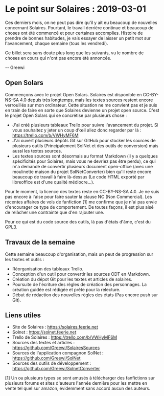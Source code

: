 # Le point sur Solaires : 2019-03-01

Ces derniers mois, on ne peut pas dire qu'il y ait eu beaucoup de nouvelles concernant Solaires. Pourtant, le travail derrière continue et beaucoup de choses ont été commencé et pour certaines accomplies. Histoire de prendre de bonnes habitudes, je vais essayer de laisser un petit mot sur l'avancement, chaque semaine (tous les vendredi).

Ce billet sera sans doute plus long que les suivants, vu le nombre de choses en cours qui n'ont pas encore été annoncée.

-- Greewi

## Open Solars
Commençons avec le projet Open Solars. Solaires est disponible en CC-BY-NS-SA 4.0 depuis très longtemps, mais les textes sources restent encore verrouillés sur mon ordinateur. Cette situation ne me convient pas et je suis en train de faire en sorte que Solaires devienne un projet open source. C'est le projet Open Solars qui se concrétise par plusieurs chose :
* J'ai créé plusieurs tableaux Trello pour suivre l'avancement du projet. Si vous souhaitez y jeter un coup d'œil allez donc regarder par là : https://trello.com/b/VWHyMF6M
* J'ai ouvert plusieurs dépôts Git sur GitHub pour stocker les sources de plusieurs outils (Principalement SolNet et des outils de conversion) mais aussi les textes sources.
* Les textes sources sont désormais au format Markdown (il y a quelques spécificités pour Solaires, mais vous ne devriez pas être perdu), ce qui m'a demandé de convertir plusieurs document open-office (avec une moulinette maison du projet SolNetConverter) bien qu'il reste encore beaucoup de travail à faire là-dessus (Le code HTML exporté par libreoffice est d'une qualité médiocre...).

Pour le moment, la licence des textes reste en CC-BY-NS-SA 4.0. Je ne suis pas encore à l'aise pour faire sauter la clause NC (Non Commercial). Les récentes affaires de vols de fanfiction [1] me confirme que je n'ai pas envie d'encourager ce type de comportement. De toutes façons, il est plus aisé de relâcher une contrainte que d'en rajouter une.

Pour ce qui est du code source des outils, là pas d'états d'âme, c'est du GPL3.

## Travaux de la semaine
Cette semaine beaucoup d'organisation, mais un peut de progression sur les textes et outils :
* Réorganisation des tableaux Trello.
* Conception d'un outil pour convertir les sources ODT en Markdown.
* Création du dépot Git pour les textes et articles de solaires.
* Poursuite de l'écriture des règles de création des personnages. La création guidée est rédigée et prête pour la relecture.
* Début de rédaction des nouvelles règles des états (Pas encore push sur Git).

## Liens utiles
* Site de Solaires : https://solaires.feerie.net
* Solnet : https://solnet.feerie.net
* Trello de Solaires : https://trello.com/b/VWHyMF6M
* Sources des textes et articles : https://github.com/Greewi/SolairesSources
* Sources de l'application compagnon SolNet : https://github.com/Greewi/SolNet
* Sources des outils de développement : https://github.com/Greewi/SolnetConverter

[1] Un ou plusieurs types se sont amusés à télécharger des fanfictions sur plusieurs forums et sites d'auteurs l'année dernière pour les mettre en vente tel quel sur amazon, évidemment sans accord aucun des auteurs.